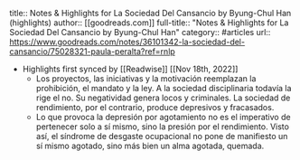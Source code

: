 title:: Notes & Highlights for La Sociedad Del Cansancio by Byung-Chul Han (highlights)
author:: [[goodreads.com]]
full-title:: "Notes & Highlights for La Sociedad Del Cansancio by Byung-Chul Han"
category:: #articles
url:: https://www.goodreads.com/notes/36101342-la-sociedad-del-cansancio/75028321-paula-peralta?ref=rnlp

- Highlights first synced by [[Readwise]] [[Nov 18th, 2022]]
	- Los proyectos, las iniciativas y la motivación reemplazan la prohibición, el mandato y la ley. A la sociedad disciplinaria todavía la rige el no. Su negatividad genera locos y criminales. La sociedad de rendimiento, por el contrario, produce depresivos y fracasados.
	- Lo que provoca la depresión por agotamiento no es el imperativo de pertenecer solo a sí mismo, sino la presión por el rendimiento. Visto así, el síndrome de desgaste ocupacional no pone de manifiesto un sí mismo agotado, sino más bien un alma agotada, quemada.